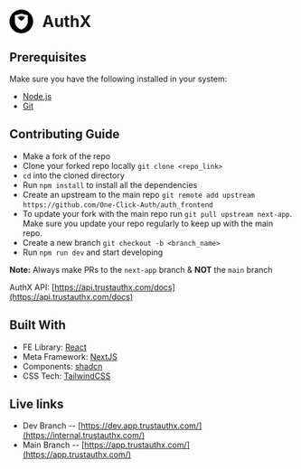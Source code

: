 <h1 style="display: flex; align-items: center; gap: 1rem"> <img width="42" alt="AuthX Logo" src="./src/assets/logo.svg"> AuthX </h1>

## Prerequisites

Make sure you have the following installed in your system:

- [Node.js](https://nodejs.dev/en/)
- [Git](https://git-scm.com/)

## Contributing Guide

- Make a fork of the repo
- Clone your forked repo locally `git clone <repo_link>`
- `cd` into the cloned directory
- Run `npm install` to install all the dependencies
- Create an upstream to the main repo `git remote add upstream https://github.com/One-Click-Auth/auth_frontend`
- To update your fork with the main repo run `git pull upstream next-app`. Make sure you update your repo regularly to keep up with the main repo.
- Create a new branch `git checkout -b <branch_name>`
- Run `npm run dev` and start developing

**Note:** Always make PRs to the `next-app` branch & **NOT** the `main` branch

AuthX API: [https://api.trustauthx.com/docs](https://api.trustauthx.com/docs)

## Built With

- FE Library: [React](https://react.dev/)
- Meta Framework: [NextJS](https://nextjs.org/)
- Components: [shadcn](https://ui.shadcn.com/)
- CSS Tech: [TailwindCSS](https://tailwindcss.com/)

## Live links

- Dev Branch -- [https://dev.app.trustauthx.com/](https://internal.trustauthx.com/)
- Main Branch -- [https://app.trustauthx.com/](https://app.trustauthx.com/)
